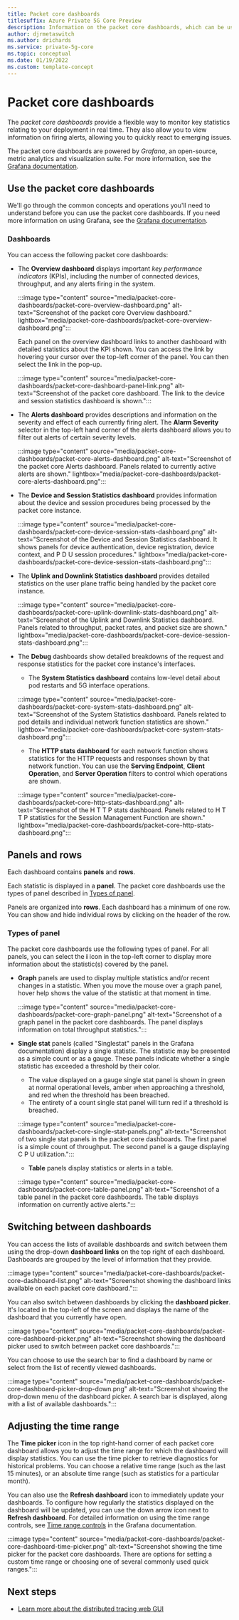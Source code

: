 ```yaml
---
title: Packet core dashboards
titlesuffix: Azure Private 5G Core Preview
description: Information on the packet core dashboards, which can be used to monitor key statistics in an Azure Private 5G Core Preview deployment. 
author: djrmetaswitch
ms.author: drichards
ms.service: private-5g-core
ms.topic: conceptual
ms.date: 01/19/2022
ms.custom: template-concept
---
```


# Packet core dashboards

The *packet core dashboards* provide a flexible way to monitor key statistics relating to your deployment in real time. They also allow you to view information on firing alerts, allowing you to quickly react to emerging issues.

The packet core dashboards are powered by *Grafana*, an open-source, metric analytics and visualization suite. For more information, see the [Grafana documentation](https://grafana.com/docs/).

## Use the packet core dashboards

We'll go through the common concepts and operations you'll need to understand before you can use the packet core dashboards. If you need more information on using Grafana, see the [Grafana documentation](https://grafana.com/docs/).

### Dashboards

You can access the following packet core dashboards:

- The **Overview dashboard** displays important *key performance indicators* (KPIs), including the number of connected devices, throughput, and any alerts firing in the system.

    :::image type="content" source="media/packet-core-dashboards/packet-core-overview-dashboard.png" alt-text="Screenshot of the packet core Overview dashboard." lightbox="media/packet-core-dashboards/packet-core-overview-dashboard.png":::

    Each panel on the overview dashboard links to another dashboard with detailed statistics about the KPI shown. You can access the link by hovering your cursor over the top-left corner of the panel. You can then select the link in the pop-up.
    
    :::image type="content" source="media/packet-core-dashboards/packet-core-dashboard-panel-link.png" alt-text="Screenshot of the packet core dashboard. The link to the device and session statistics dashboard is shown.":::

- The **Alerts dashboard** provides descriptions and information on the severity and effect of each currently firing alert. The **Alarm Severity** selector in the top-left hand corner of the alerts dashboard allows you to filter out alerts of certain severity levels.

    :::image type="content" source="media/packet-core-dashboards/packet-core-alerts-dashboard.png" alt-text="Screenshot of the packet core Alerts dashboard. Panels related to currently active alerts are shown." lightbox="media/packet-core-dashboards/packet-core-alerts-dashboard.png":::

- The **Device and Session Statistics dashboard** provides information about the device and session procedures being processed by the packet core instance.

    :::image type="content" source="media/packet-core-dashboards/packet-core-device-session-stats-dashboard.png" alt-text="Screenshot of the Device and Session Statistics dashboard. It shows panels for device authentication, device registration, device context, and P D U session procedures." lightbox="media/packet-core-dashboards/packet-core-device-session-stats-dashboard.png":::

- The **Uplink and Downlink Statistics dashboard** provides detailed statistics on the user plane traffic being handled by the packet core instance. 

    :::image type="content" source="media/packet-core-dashboards/packet-core-uplink-downlink-stats-dashboard.png" alt-text="Screenshot of the Uplink and Downlink Statistics dashboard. Panels related to throughput, packet rates, and packet size are shown." lightbox="media/packet-core-dashboards/packet-core-device-session-stats-dashboard.png":::

- The **Debug** dashboards show detailed breakdowns of the request and response statistics for the packet core instance's interfaces.

    - The **System Statistics dashboard** contains low-level detail about pod restarts and 5G interface operations.
    
    :::image type="content" source="media/packet-core-dashboards/packet-core-system-stats-dashboard.png" alt-text="Screenshot of the System Statistics dashboard. Panels related to pod details and individual network function statistics are shown." lightbox="media/packet-core-dashboards/packet-core-system-stats-dashboard.png":::

    - The **HTTP stats dashboard** for each network function shows statistics for the HTTP requests and responses shown by that network function. You can use the **Serving Endpoint**, **Client Operation**, and **Server Operation** filters to control which operations are shown.
    
    :::image type="content" source="media/packet-core-dashboards/packet-core-http-stats-dashboard.png" alt-text="Screenshot of the H T T P stats dashboard. Panels related to H T T P statistics for the Session Management Function are shown." lightbox="media/packet-core-dashboards/packet-core-http-stats-dashboard.png":::  

## Panels and rows

Each dashboard contains **panels** and **rows**.

Each statistic is displayed in a **panel**. The packet core dashboards use the types of panel described in [Types of panel](#types-of-panel).

Panels are organized into **rows**. Each dashboard has a minimum of one row. You can show and hide individual rows by clicking on the header of the row.

### Types of panel

The packet core dashboards use the following types of panel. For all panels, you can select the **i** icon in the top-left corner to display more information about the statistic(s) covered by the panel.

- **Graph** panels are used to display multiple statistics and/or recent changes in a statistic. When you move the mouse over a graph panel, hover help shows the value of the statistic at that moment in time.

    :::image type="content" source="media/packet-core-dashboards/packet-core-graph-panel.png" alt-text="Screenshot of a graph panel in the packet core dashboards. The panel displays information on total throughput statistics.":::

<!-- Singlestat is deprecated in the Grafana docs, replaced by Stat (https://grafana.com/docs/grafana/latest/visualizations/stat-panel/). Is 5G using a specific version we should refer to, or should we update the information here to reflect the latest Grafana docs? -->
- **Single stat** panels (called "Singlestat" panels in the Grafana documentation) display a single statistic. The statistic may be presented as a simple count or as a gauge. These panels indicate whether a single statistic has exceeded a threshold by their color.

    - The value displayed on a gauge single stat panel is shown in green at normal operational levels, amber when approaching a threshold, and red when the threshold has been breached. 
    - The entirety of a count single stat panel will turn red if a threshold is breached.

    :::image type="content" source="media/packet-core-dashboards/packet-core-single-stat-panels.png" alt-text="Screenshot of two single stat panels in the packet core dashboards. The first panel is a simple count of throughput. The second panel is a gauge displaying C P U utilization.":::

    - **Table** panels display statistics or alerts in a table.

    :::image type="content" source="media/packet-core-dashboards/packet-core-table-panel.png" alt-text="Screenshot of a table panel in the packet core dashboards. The table displays information on currently active alerts.":::

## Switching between dashboards

You can access the lists of available dashboards and switch between them using the drop-down **dashboard links** on the top right of each dashboard. Dashboards are grouped by the level of information that they provide.

:::image type="content" source="media/packet-core-dashboards/packet-core-dashboard-list.png" alt-text="Screenshot showing the dashboard links available on each packet core dashboard.":::

You can also switch between dashboards by clicking the **dashboard picker**. It's located in the top-left of the screen and displays the name of the dashboard that you currently have open.

:::image type="content" source="media/packet-core-dashboards/packet-core-dashboard-picker.png" alt-text="Screenshot showing the dashboard picker used to switch between packet core dashboards.":::

You can choose to use the search bar to find a dashboard by name or select from the list of recently viewed dashboards.

:::image type="content" source="media/packet-core-dashboards/packet-core-dashboard-picker-drop-down.png" alt-text="Screenshot showing the drop-down menu of the dashboard picker. A search bar is displayed, along with a list of available dashboards.":::

## Adjusting the time range

The **Time picker** icon in the top right-hand corner of each packet core dashboard allows you to adjust the time range for which the dashboard will display statistics. You can use the time picker to retrieve diagnostics for historical problems. You can choose a relative time range (such as the last 15 minutes), or an absolute time range (such as statistics for a particular month). 

You can also use the **Refresh dashboard** icon to immediately update your dashboards. To configure how regularly the statistics displayed on the dashboard will be updated, you can use the down arrow icon next to **Refresh dashboard**. For detailed information on using the time range controls, see [Time range controls](https://grafana.com/docs/grafana/latest/dashboards/time-range-controls/) in the Grafana documentation.

:::image type="content" source="media/packet-core-dashboards/packet-core-dashboard-time-picker.png" alt-text="Screenshot showing the time picker for the packet core dashboards. There are options for setting a custom time range or choosing one of several commonly used quick ranges.":::

## Next steps

- [Learn more about the distributed tracing web GUI](distributed-tracing.md)
